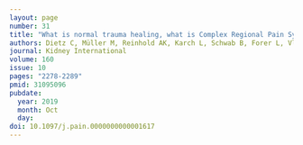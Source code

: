 ```yaml
---
layout: page
number: 31
title: "What is normal trauma healing, what is Complex Regional Pain Syndrome I? An analysis of clinical and experimental biomarkers"
authors: Dietz C, Müller M, Reinhold AK, Karch L, Schwab B, Forer L, Vlckova E, Brede EM, Jakubietz R, Üçeyler N, Meffert R, Bednarik J, Kress M, Sommer C, Dimova V, Birklein F, Rittner HL
journal: Kidney International
volume: 160
issue: 10
pages: "2278-2289"
pmid: 31095096
pubdate:
  year: 2019
  month: Oct
  day:
doi: 10.1097/j.pain.0000000000001617
---
```

